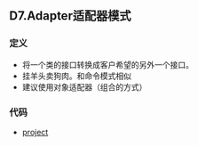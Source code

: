 ## D7.Adapter适配器模式

### 定义

- 将一个类的接口转换成客户希望的另外一个接口。
- 挂羊头卖狗肉。和命令模式相似
- 建议使用对象适配器（组合的方式）

### 代码

- [project](../adapter/readme.md)